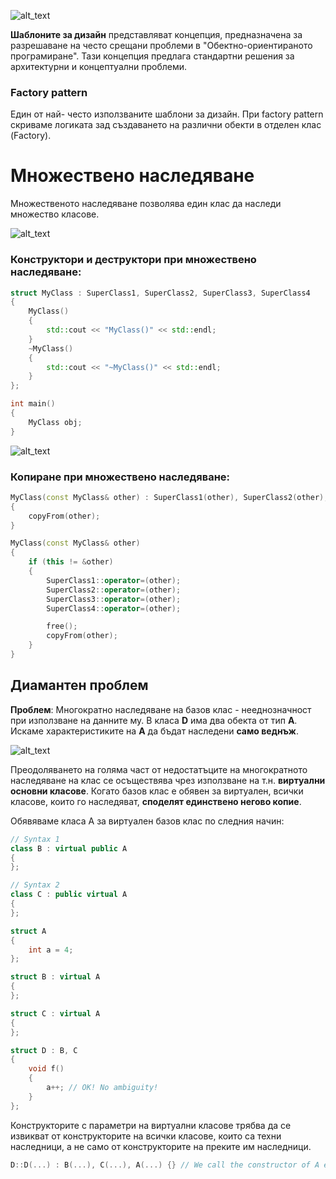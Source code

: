 ![alt_text](https://i.ibb.co/tZJLyvg/Design-Patterns.png)

**Шаблоните за дизайн** представляват концепция, предназначена за разрешаване на често срещани проблеми в "Обектно-ориентираното програмиране". Тази концепция предлага стандартни решения за архитектурни и концептуални проблеми.

### Factory pattern
Един от най- често използваните шаблони за дизайн. При factory pattern скриваме логиката зад създаването на различни обекти в отделен клас (Factory).

# Множествено наследяване
Множественото наследяване позволява един клас да наследи множество класове.

![alt_text](https://i.ibb.co/zGscdZ9/Multiple-Inheritance.png)

### Конструктори и деструктори при множествено наследяване:
```c++
struct MyClass : SuperClass1, SuperClass2, SuperClass3, SuperClass4
{
	MyClass()
	{
		std::cout << "MyClass()" << std::endl;
	}
	~MyClass()
	{
		std::cout << "~MyClass()" << std::endl;
	}
};

int main()
{
	MyClass obj;
}
```

![alt_text](https://i.ibb.co/82xJ2JK/Constr-destr-Mult-Inh.png)

### Копиране при множествено наследяване:
```c++
MyClass(const MyClass& other) : SuperClass1(other), SuperClass2(other), SuperClass3(other), SuperClass4(other)
{
	copyFrom(other);
}

MyClass(const MyClass& other)
{
	if (this != &other)
	{
		SuperClass1::operator=(other);
		SuperClass2::operator=(other);
		SuperClass3::operator=(other);
		SuperClass4::operator=(other);

		free();
		copyFrom(other);
	}
}
```

## Диамантен проблем
**Проблем**: Многократно наследяване на базов клас - нееднозначност при използване на данните му. В класа **D** има два обекта от тип **A**. Искаме характеристиките на **А**  да бъдат наследени **само веднъж**.

![alt_text](https://i.ibb.co/VW52qKC/Diamond.jpg)

Преодоляването на голяма част от недостатъците на многократното наследяване на клас се осъществява чрез използване на т.н. **виртуални основни класове**. Когато базов клас е обявен за виртуален, всички класове, които го наследяват, **споделят единствено негово копие**.

Обявяваме класа A за виртуален базов клас по следния начин:
```c++
// Syntax 1
class B : virtual public A 
{
};

// Syntax 2
class C : public virtual A
{
};
``` 

```c++
struct A
{
	int a = 4;
};

struct B : virtual A 
{
};

struct C : virtual A 
{
};

struct D : B, C 
{
	void f()
	{
		a++; // OK! No ambiguity!
	}
};
```

Конструкторите с параметри на виртуални класове трябва да се извикват от конструкторите на всички класове, които са техни наследници, а не само от конструкторите на преките им наследници.

```c++
D::D(...) : B(...), C(...), A(...) {} // We call the constructor of A explicitly.
```
